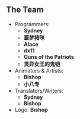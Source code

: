 ## The Team

- Programmers:
	- **Sydney**
	- **噩梦猪咪**
	- **Alace**
	- **dx11**
	- **Guns of the Patriots**
    - **灵异女王的鬼铠**
- Animators & Artists:
	- **Bishop**
	- **小八专**
- Translators/Writers:
	- **Sydney**
	- **Bishop**
- Logo: **Bishop**
